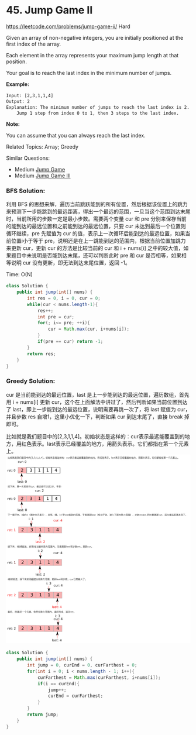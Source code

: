 # 45. Jump Game II
<https://leetcode.com/problems/jump-game-ii/>
Hard

Given an array of non-negative integers, you are initially positioned at the first index of the array.

Each element in the array represents your maximum jump length at that position.

Your goal is to reach the last index in the minimum number of jumps.

**Example:**

    Input: [2,3,1,1,4]
    Output: 2
    Explanation: The minimum number of jumps to reach the last index is 2.
        Jump 1 step from index 0 to 1, then 3 steps to the last index.

**Note:**

You can assume that you can always reach the last index.

Related Topics: Array; Greedy

Similar Questions: 
* Medium [Jump Game](https://leetcode.com/problems/jump-game-ii/)
* Medium [Jump Game III](https://leetcode.com/problems/jump-game-iii/)


### BFS Solution: 
利用 BFS 的思想来解，遍历当前跳跃能到的所有位置，然后根据该位置上的跳力来预测下一步能跳到的最远距离，得出一个最远的范围，一旦当这个范围到达末尾时，当前所用的步数一定是最小步数。需要两个变量 cur 和 pre 分别来保存当前的能到达的最远位置和之前能到达的最远位置，只要 cur 未达到最后一个位置则循环继续，pre 先赋值为 cur 的值，表示上一次循环后能到达的最远位置，如果当前位置i小于等于 pre，说明还是在上一跳能到达的范围内，根据当前位置加跳力来更新 cur，更新 cur 的方法是比较当前的 cur 和 i + nums[i] 之中的较大值，如果题目中未说明是否能到达末尾，还可以判断此时 pre 和 cur 是否相等，如果相等说明 cur 没有更新，即无法到达末尾位置，返回 -1。

Time: O(N)
```java
class Solution {
    public int jump(int[] nums) {
        int res = 0, i = 0, cur = 0;
        while(cur < nums.length-1){
            res++;
            int pre = cur;
            for(; i<= pre; ++i){
                cur = Math.max(cur, i+nums[i]);
            }
            if(pre == cur) return -1;
        }
        return res;
    }
}
```

### Greedy Solution: 
cur 是当前能到达的最远位置，last 是上一步能到达的最远位置，遍历数组，首先用 i + nums[i] 更新 cur，这个在上面解法中讲过了，然后判断如果当前位置到达了 last，即上一步能到达的最远位置，说明需要再跳一次了，将 last 赋值为 cur，并且步数 res 自增1，这里小优化一下，判断如果 cur 到达末尾了，直接 break 掉即可。

比如就是我们题目中的[2,3,1,1,4]。初始状态是这样的：cur表示最远能覆盖到的地方，用红色表示。last表示已经覆盖的地方，用箭头表示。它们都指在第一个元素上。
![alt text](../resources/10224309-52385b3be596487ba515a60f6ca26be3.jpg)

```java
class Solution {
    public int jump(int[] nums) {
        int jump = 0, curEnd = 0, curFarthest = 0;
        for(int i = 0; i < nums.length - 1; i++){
            curFarthest = Math.max(curFarthest, i+nums[i]);
            if(i == curEnd){
                jump++;
                curEnd = curFarthest;
            }
        }
        return jump;
    }
}
```